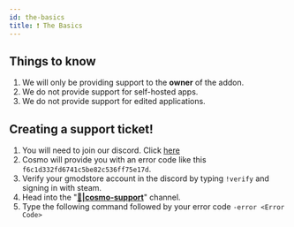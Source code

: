 ```yaml
---
id: the-basics
title: ❗ The Basics
---
```


## Things to know

1. We will only be providing support to the **owner** of the addon.
2. We do not provide support for self-hosted apps.
3. We do not provide support for edited applications.

## Creating a support ticket!

1. You will need to join our discord. Click [here](https://tbdscripts.com/discord)
2. Cosmo will provide you with an error code like this `f6c1d332fd6741c5be82c536ff75e17d`.
3. Verify your gmodstore account in the discord by typing `!verify` and signing in with steam.
4. Head into the "[**🧊|cosmo-support**](https://discord.gg/2xpSCJFKeq)" channel.
5. Type the following command followed by your error code `-error <Error Code>`

